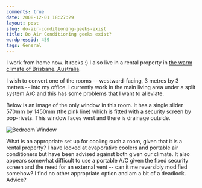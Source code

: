 ```yaml
---
comments: true
date: 2008-12-01 18:27:29
layout: post
slug: do-air-conditioning-geeks-exist
title: Do Air Conditioning geeks exist?
wordpressid: 459
tags: General
---
```


I work from home now. It rocks :) I also live in a rental property in [the warm climate of Brisbane, Australia](http://www.bom.gov.au/climate/averages/tables/cw_040223.shtml).

I wish to convert one of the rooms -- westward-facing, 3 metres by 3 metres -- into my office. I currently work in the main living area under a split system A/C and this has some problems that I want to alleviate.

Below is an image of the only window in this room. It has a single slider 570mm by 1450mm (the pink line) which is fitted with a security screen by pop-rivets. This window faces west and there is drainage outside.

![Bedroom Window](http://public.tmorris.net/image/misc/bedroomwindow.jpg)

What is an appropriate set up for cooling such a room, given that it is a rental property? I have looked at evaporative coolers and portable air conditioners but have been advised against both given our climate. It also appears somewhat difficult to use a portable A/C given the fixed security screen and the need for an external vent -- can it me reversibly modified somehow? I find no other appropriate option and am a bit of a deadlock. Advice?
